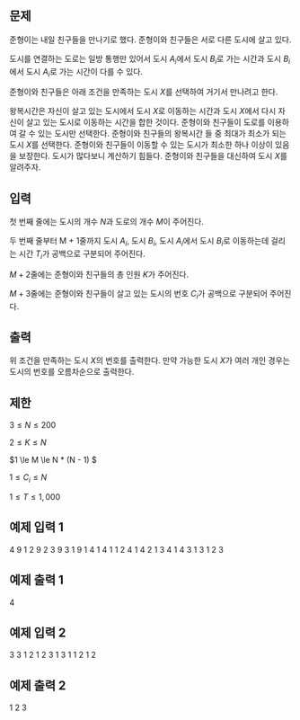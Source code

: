 ## 문제

준형이는 내일 친구들을 만나기로 했다. 준형이와 친구들은 서로 다른 도시에 살고 있다.

도시를 연결하는 도로는 일방 통행만 있어서 도시
$A_{i}$에서 도시
$B_{i}$로 가는 시간과 도시
$B_{i}$에서 도시
$A_{i}$로 가는 시간이 다를 수 있다.

준형이와 친구들은 아래 조건을 만족하는 도시
$X$를 선택하여 거기서 만나려고 한다.

왕복시간은 자신이 살고 있는 도시에서 도시
$X$로 이동하는 시간과 도시
$X$에서 다시 자신이 살고 있는 도시로 이동하는 시간을 합한 것이다.
준형이와 친구들이 도로를 이용하여 갈 수 있는 도시만 선택한다.
준형이와 친구들의 왕복시간 들 중 최대가 최소가 되는 도시
$X$를 선택한다.
준형이와 친구들이 이동할 수 있는 도시가 최소한 하나 이상이 있음을 보장한다.
도시가 많다보니 계산하기 힘들다. 준형이와 친구들을 대신하여 도시
$X$를 알려주자.

## 입력

첫 번째 줄에는 도시의 개수
$N$과 도로의 개수
$M$이 주어진다.

두 번째 줄부터 M + 1줄까지 도시
$A_{i}$, 도시
$B_{i}$, 도시
$A_{i}$에서 도시
$B_{i}$로 이동하는데 걸리는 시간
$T_{i}$가 공백으로 구분되어 주어진다.

$M + 2$줄에는 준형이와 친구들의 총 인원
$K$가 주어진다.

$M + 3$줄에는 준형이와 친구들이 살고 있는 도시의 번호
$C_{i}$가 공백으로 구분되어 주어진다.

## 출력

위 조건을 만족하는 도시
$X$의 번호를 출력한다. 만약 가능한 도시
$X$가 여러 개인 경우는 도시의 번호를 오름차순으로 출력한다.

## 제한

$3 \le N \le 200$

$2 \le K \le N$

$1 \le M \le N \* (N - 1) $

$1 \le C_{i} \le N$

$1 \le T \le 1,000$

## 예제 입력 1

4 9
1 2 9
2 3 9
3 1 9
1 4 1
4 1 1
2 4 1
4 2 1
3 4 1
4 3 1
3
1 2 3

## 예제 출력 1

4

## 예제 입력 2

3 3
1 2 1
2 3 1
3 1 1
2
1 2

## 예제 출력 2

1 2 3
